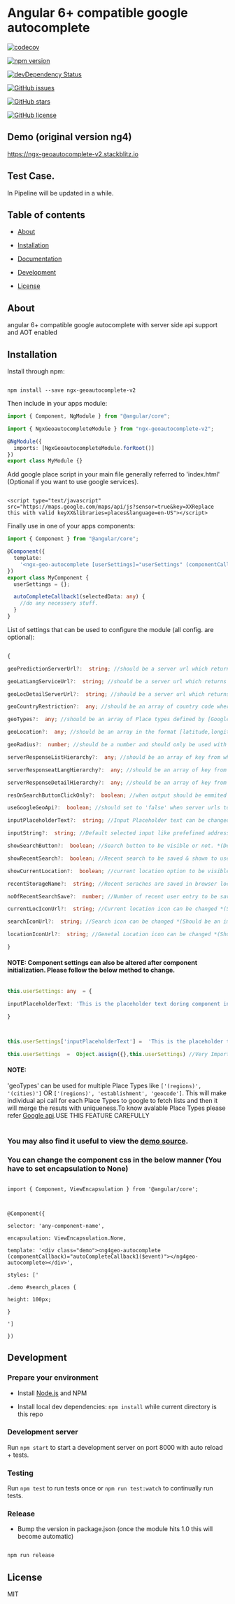 # Angular 6+ compatible google autocomplete

[![codecov](https://codecov.io/gh/tanoy009/ng4-geoautocomplete/branch/master/graph/badge.svg)](https://codecov.io/gh/tanoy009/ng4-geoautocomplete)

[![npm version](https://badge.fury.io/js/ng4-geoautocomplete.svg)](http://badge.fury.io/js/ng4-geoautocomplete)

[![devDependency Status](https://david-dm.org/tanoy009/ng4-geoautocomplete/dev-status.svg)](https://david-dm.org/tanoy009/ng4-geoautocomplete?type=dev)

[![GitHub issues](https://img.shields.io/github/issues/tanoy009/ng4-geoautocomplete.svg)](https://github.com/tanoy009/ng4-geoautocomplete/issues)

[![GitHub stars](https://img.shields.io/github/stars/tanoy009/ng4-geoautocomplete.svg)](https://github.com/tanoy009/ng4-geoautocomplete/stargazers)

[![GitHub license](https://img.shields.io/badge/license-MIT-blue.svg)](https://raw.githubusercontent.com/tanoy009/ng4-geoautocomplete/master/LICENSE)

## Demo (original version ng4)

https://ngx-geoautocomplete-v2.stackblitz.io

## Test Case.

In Pipeline will be updated in a while.

## Table of contents

- [About](#about)

- [Installation](#installation)

- [Documentation](#documentation)

- [Development](#development)

- [License](#license)

## About

angular 6+ compatible google autocomplete with server side api support and AOT enabled

## Installation

Install through npm:

```

npm install --save ngx-geoautocomplete-v2

```

Then include in your apps module:

```typescript
import { Component, NgModule } from "@angular/core";

import { NgxGeoautocompleteModule } from "ngx-geoautocomplete-v2";

@NgModule({
  imports: [NgxGeoautocompleteModule.forRoot()]
})
export class MyModule {}
```

Add google place script in your main file generally referred to 'index.html' (Optional if you want to use google services).

```

<script type="text/javascript" src="https://maps.google.com/maps/api/js?sensor=true&key=XXReplace this with valid keyXX&libraries=places&language=en-US"></script>

```

Finally use in one of your apps components:

```typescript
import { Component } from "@angular/core";

@Component({
  template:
    '<ngx-geo-autocomplete [userSettings]="userSettings" (componentCallback)="autoCompleteCallback1($event)"></ngx-geo-autocomplete>'
})
export class MyComponent {
  userSettings = {};

  autoCompleteCallback1(selectedData: any) {
    //do any necessery stuff.
  }
}
```

List of settings that can be used to configure the module (all config. are optional):

```typescript

{

geoPredictionServerUrl?:  string; //should be a server url which returns list of places upon input query (GET request)

geoLatLangServiceUrl?:  string; //should be a server url which returns place object upon lat and lon. (GET request)

geoLocDetailServerUrl?:  string; //should be a server url which returns place details upon placeID received by 'geoPredictionServerUrl' (GET request)

geoCountryRestriction?:  any; //should be an array of country code where search should be restricted like ['in', 'us', 'pr', 'vi', 'gu', 'mp'] *(Default: 'no restriction')*

geoTypes?:  any; //should be an array of Place types defined by [Google api](https://developers.google.com/places/web-service/autocomplete#place_types).

geoLocation?:  any; //should be an array in the format [latitude,longitude]. This feature will not work if country restriction is implimented.

geoRadius?:  number; //should be a number and should only be used with 'geoLocation'.

serverResponseListHierarchy?:  any; //should be an array of key from where 'geoPredictionServer' data should be extracted. (see Example.)

serverResponseatLangHierarchy?:  any; //should be an array of key from where 'geoLatLangService' data should be extracted. (see Example.)

serverResponseDetailHierarchy?:  any; //should be an array of key from where 'geoLocDetailSerice' data should be extracted. (see Example.)

resOnSearchButtonClickOnly?:  boolean; //when output should be emmited when search button clicked only.

useGoogleGeoApi?:  boolean; //should set to 'false' when server urls to be used instade of google api. *(Default: true)*

inputPlaceholderText?:  string; //Input Placeholder text can be changed *(Default: 'Enter Area Name')*

inputString?:  string; //Default selected input like prefefined address. *(Default: ''). See Example 3 in Demo after 10 sec*

showSearchButton?:  boolean; //Search button to be visible or not. *(Default: true)*

showRecentSearch?:  boolean; //Recent search to be saved & shown to user or not. *(Default: true)*

showCurrentLocation?:  boolean; //current location option to be visible or not. *(Default: true)*

recentStorageName?:  string; //Recent seraches are saved in browser localsorage. The key value which is used by the module to save can be changed. *(Default: 'recentSearches')*

noOfRecentSearchSave?:  number; //Number of recent user entry to be saved . *(Default: 5)*

currentLocIconUrl?:  string; //Current location icon can be changed *(Should be an image url or svg url)*

searchIconUrl?:  string; //Search icon can be changed *(Should be an image url or svg url)*

locationIconUrl?:  string; //Genetal Location icon can be changed *(Should be an image or svg url)*

}

```

#### NOTE: Component settings can also be altered after component initialization. Please follow the below method to change.

```typescript

this.userSettings: any  = {

inputPlaceholderText: 'This is the placeholder text doring component initialization'

}



this.userSettings['inputPlaceholderText'] =  'This is the placeholder text after doing some external operation after some time';

this.userSettings  =  Object.assign({},this.userSettings) //Very Important Line to add after modifying settings.

```

#### NOTE:

'geoTypes' can be used for multiple Place Types like `['(regions)', '(cities)']` OR `['(regions)', 'establishment', 'geocode']`. This will make individual api call for each Place Types to google to fetch lists and then it will merge the resuts with uniqueness.To know avalable Place Types please refer [Google api](https://developers.google.com/places/web-service/autocomplete#place_types).USE THIS FEATURE CAREFULLY<br/><br/>

### You may also find it useful to view the [demo source](<[https://github.com/techaks/ngx-geoautocomplete-v2](https://github.com/techaks/ngx-geoautocomplete-v2)>).

### You can change the component css in the below manner (You have to set encapsulation to None)

```

import { Component, ViewEncapsulation } from '@angular/core';



@Component({

selector: 'any-component-name',

encapsulation: ViewEncapsulation.None,

template: '<div class="demo"><ng4geo-autocomplete (componentCallback)="autoCompleteCallback1($event)"></ng4geo-autocomplete></div>',

styles: ['

.demo #search_places {

height: 100px;

}

']

})

```

## Development

### Prepare your environment

- Install [Node.js](http://nodejs.org/) and NPM

- Install local dev dependencies: `npm install` while current directory is this repo

### Development server

Run `npm start` to start a development server on port 8000 with auto reload + tests.

### Testing

Run `npm test` to run tests once or `npm run test:watch` to continually run tests.

### Release

- Bump the version in package.json (once the module hits 1.0 this will become automatic)

```bash

npm run release

```

## License

MIT
